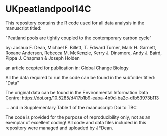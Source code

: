 # UKpeatlandpool14C

This repository contains the R code used for all data analysis in the manuscript titled:

"Peatland pools are tightly coupled to the contemporary carbon cycle"

by:
Joshua F. Dean, Michael F. Billett, T. Edward Turner, Mark H. Garnett, Roxane Andersen, Rebecca M. McKenzie, Kerry J. Dinsmore, Andy J. Baird, Pippa J. Chapman & Joseph Holden

an article ccepted for publication in:
Global Change Biology

All the data required to run the code can be found in the subfolder titled:
"Data"

The original data can be found in the Environmental Information Data Centre:
https://doi.org/10.5285/d417b1b9-eaba-4b9d-ba2c-dfb53973b113 

... and in Supplementary Table 1 of the maanuscript:
Doi to TBC

The code is provided for the purpose of reproducibility only, not as an exemplar of excellent coding!
All code and data files included in this repository were managed and uploaded by JFDean.
